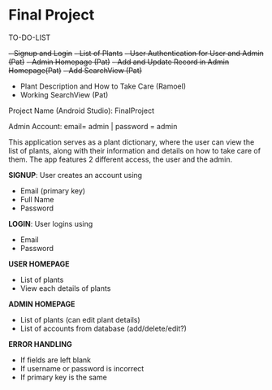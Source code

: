 # Final Project

TO-DO-LIST

~~- Signup and Login~~
~~- List of Plants~~
~~- User Authentication for User and Admin (Pat)~~
~~- Admin Homepage (Pat)~~
~~- Add and Update Record in Admin Homepage(Pat)~~
~~- Add SearchView (Pat)~~
- Plant Description and How to Take Care (Ramoel)
- Working SearchView (Pat)


Project Name (Android Studio): FinalProject

Admin Account: email= admin | password = admin

This application serves as a plant dictionary, where the user can view the list of plants, along with their
information and details on how to take care of them. The app features 2 different access, the user and the admin.

**SIGNUP**: User creates an account using
- Email (primary key)
- Full Name
- Password

**LOGIN**: User logins using
- Email
- Password

**USER HOMEPAGE**
- List of plants
- View each details of plants

**ADMIN HOMEPAGE**
- List of plants (can edit plant details)
- List of accounts from database (add/delete/edit?)

**ERROR HANDLING**
- If fields are left blank
- If username or password is incorrect
- If primary key is the same
